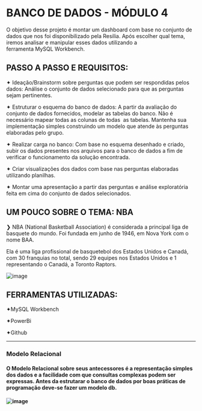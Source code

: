 <h1> BANCO DE DADOS - MÓDULO 4 </h1> 

 <p> O objetivo desse projeto é montar um dashboard com base
no conjunto de dados que nos foi disponibilizado
pela Resilia. Após escolher qual tema, iremos analisar
e manipular esses dados utilizando a ferramenta MySQL Workbench.</p>

<h2> PASSO A PASSO E REQUISITOS: </h2>

 <p> ✦ Ideação/Brainstorm sobre perguntas que podem ser
respondidas pelos dados: Análise o conjunto de dados
selecionado para que as perguntas sejam pertinentes. </p>
 <p> ✦ Estruturar o esquema do banco de dados:
A partir da avaliação do conjunto de dados fornecidos,
modelar as tabelas do banco. Não é necessário mapear
todas as colunas de todas  as tabelas. 
Mantenha sua implementação simples construindo um modelo que
atende às perguntas elaboradas pelo grupo.</p> 
 <p> ✦ Realizar carga no banco: Com base no esquema
desenhado e criado, subir os dados presentes nos arquivos
para o banco de dados a fim de verificar o funcionamento da
solução encontrada.</p>
 <p> ✦ Criar visualizações dos dados com base nas perguntas
elaboradas utilizando planilhas. </p> 

 <p> ✦ Montar uma apresentação a partir das perguntas e análise
exploratória feita em cima do conjunto de dados selecionados. </p>

<h2> UM POUCO SOBRE O TEMA: NBA </h2>
 <p> ❯ NBA (National Basketball Association) é considerada a principal
liga de basquete do mundo. Foi fundada em junho de 1946, em Nova York
com o nome BAA. </p> 
 <p> Ela é uma liga profissional de basquetebol dos Estados Unidos
e Canadá, com 30 franquias no total, sendo 29 equipes nos Estados Unidos e 1
representando o Canadá, a Toronto Raptors.  </p>

![image](https://user-images.githubusercontent.com/112409145/212428169-a221cc70-ebc6-4b19-aa65-8ee554d3fbed.png)


<h2>FERRAMENTAS UTILIZADAS:</h2>

 <p>✦MySQL Workbench </p>
 <p>✦PowerBi </p>
 <p>✦Github </p>
 
<hr>
<h3> Modelo Relacional </h3>

<h4>O Modelo Relacional sobre seus antecessores é a
representação simples dos dados e a facilidade com que consultas complexas podem ser
expressas. Antes da estrutarar o banco de dados por boas práticas de programação deve-se fazer um modelo db.<h4>


![image](https://user-images.githubusercontent.com/112409145/212447594-3adab772-77f7-4ada-939d-9a1ff1f20e85.png)
